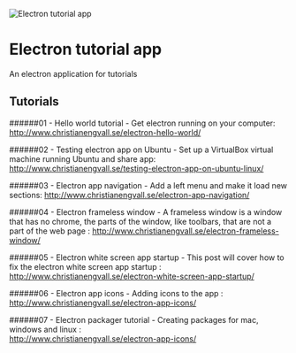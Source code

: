 ![Electron tutorial app](http://www.christianengvall.se/wp-content/uploads/2016/08/electron-titlebarhidden.png "Electron tutorial app")
# Electron tutorial app
An electron application for tutorials

## Tutorials
######01 - Hello world tutorial - Get electron running on your computer:
http://www.christianengvall.se/electron-hello-world/

######02 - Testing electron app on Ubuntu - Set up a VirtualBox virtual machine running Ubuntu and share app:
http://www.christianengvall.se/testing-electron-app-on-ubuntu-linux/

######03 - Electron app navigation - Add a left menu and make it load new sections:
http://www.christianengvall.se/electron-app-navigation/

######04 - Electron frameless window - A frameless window is a window that has no chrome, the parts of the window, like toolbars, that are not a part of the web page :
http://www.christianengvall.se/electron-frameless-window/

######05 - Electron white screen app startup - This post will cover how to fix the electron white screen app startup :
http://www.christianengvall.se/electron-white-screen-app-startup/

######06 - Electron app icons - Adding icons to the app :    
http://www.christianengvall.se/electron-app-icons/

######07 - Electron packager tutorial - Creating packages for mac, windows and linux :    
http://www.christianengvall.se/electron-app-icons/
